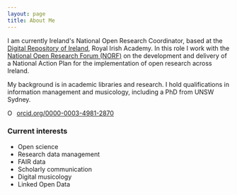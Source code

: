 ```yaml
---
layout: page
title: About Me
---
```


I am currently Ireland's National Open Research Coordinator, based at the <a href="https://dri.ie/" target="_blank">Digital Repository of Ireland</a>, Royal Irish Academy. In this role I work with the <a href="http://norf.ie/" target="_blank">National Open Research Forum (NORF)</a> on the development and delivery of a National Action Plan for the implementation of open research across Ireland. 

My background is in academic libraries and research. I hold qualifications in information management and musicology, including a PhD from UNSW Sydney. 

<a href="https://orcid.org/0000-0003-4981-2870" target="orcid.widget" rel="noopener noreferrer" style="vertical-align:top;"><img src="https://orcid.org/sites/default/files/images/orcid_16x16.png" style="width:1em;margin-right:.5em;" alt="ORCID iD icon">orcid.org/0000-0003-4981-2870</a>

### Current interests

- Open science
- Research data management
- FAIR data
- Scholarly communication
- Digital musicology
- Linked Open Data